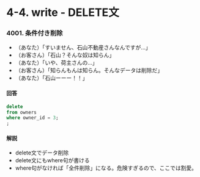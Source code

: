 # 4-4. write - DELETE文

### 4001. 条件付き削除
- （あなた）「すいません、石山不動産さんなんですが...」
- （お客さん）「石山？そんな奴は知らん」
- （あなた）「いや、荷主さんの...」
- （お客さん）「知らんもんは知らん。そんなデータは削除だ」
- （あなた）「石山ーーー！！」

#### 回答
```sql
delete
from owners
where owner_id = 3;
;
```

#### 解説
- delete文でデータ削除
- delete文にもwhere句が書ける
- where句がなければ「全件削除」になる。危険すぎるので、ここでは割愛。